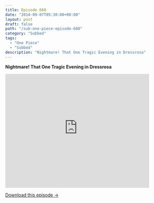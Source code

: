 ```yaml
---
title: Episode 660
date: "2014-09-07T05:30:00+00:00"
layout: post
draft: false
path: "/sub-one-piece-episode-660"
category: "Subbed"
tags:
  - "One Piece"
  - "Subbed"
description: "Nightmare! That One Tragic Evening in Dressrosa"
---
```


**Nightmare! That One Tragic Evening in Dressrosa**

<iframe width="640" height="360" src="https://www.rapidvideo.com/e/G6FRPG7N92" frameborder="0" marginwidth=0 marginheight=0 scrolling=no allowfullscreen style="max-width:90%;"></iframe>

<a href="http://ouo.io/qs/eCodkFEQ?s=https://www.rapidvideo.com/d/G6FRPG7N92" class="styled_a">Download this episode →</a>

